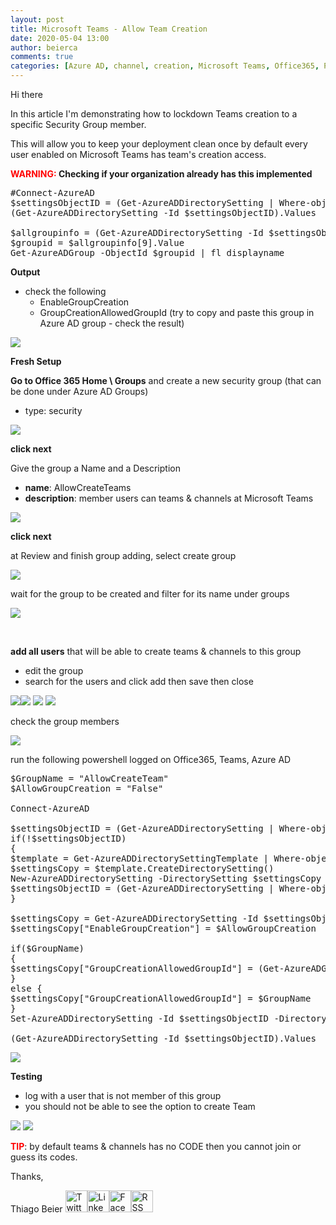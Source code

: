 ```yaml
---
layout: post
title: Microsoft Teams - Allow Team Creation
date: 2020-05-04 13:00
author: beierca
comments: true
categories: [Azure AD, channel, creation, Microsoft Teams, Office365, Powershell, Security, security group, team]
---
```

Hi there

In this article I'm demonstrating how to lockdown Teams creation to a specific Security Group member.

This will allow you to keep your deployment clean once by default every user enabled on Microsoft Teams has team's creation access.

<strong><span style="color:#ff0000;">WARNING:</span> Checking if your organization already has this implemented
</strong>
<pre>#Connect-AzureAD
$settingsObjectID = (Get-AzureADDirectorySetting | Where-object -Property Displayname -Value "Group.Unified" -EQ).id
(Get-AzureADDirectorySetting -Id $settingsObjectID).Values

$allgroupinfo = (Get-AzureADDirectorySetting -Id $settingsObjectID).Values
$groupid = $allgroupinfo[9].Value
Get-AzureADGroup -ObjectId $groupid | fl displayname</pre>
<strong>Output</strong>
<ul>
	<li>check the following
<ul>
	<li>EnableGroupCreation</li>
	<li>GroupCreationAllowedGroupId
(try to copy and paste this group in Azure AD group - check the result)</li>
</ul>
</li>
</ul>
<img style="max-width:100%;" src="https://thiagobeierblog.blob.core.windows.net/posts/o365/teams/1/14.png" />

<strong>Fresh Setup</strong>

<strong>Go to Office 365 Home \ Groups</strong> and create a new security group (that can be done under Azure AD Groups)
<ul>
	<li>type: security</li>
</ul>
<img style="max-width:100%;" src="https://thiagobeierblog.blob.core.windows.net/posts/o365/teams/1/1.png" />

<strong>click next</strong>

Give the group a Name and a Description
<ul>
	<li><strong>name</strong>: AllowCreateTeams</li>
	<li><strong>description</strong>: member users can teams &amp; channels at Microsoft Teams</li>
</ul>
<img style="max-width:100%;" src="https://thiagobeierblog.blob.core.windows.net/posts/o365/teams/1/2.png" />

<strong>click next</strong>

at Review and finish group adding, select create group

<img style="max-width:100%;" src="https://thiagobeierblog.blob.core.windows.net/posts/o365/teams/1/3.png" />

wait for the group to be created and filter for its name under groups

<img style="max-width:100%;" src="https://thiagobeierblog.blob.core.windows.net/posts/o365/teams/1/4.png" />

&nbsp;

<strong>add all users</strong> that will be able to create teams &amp; channels to this group
<ul>
	<li>edit the group</li>
	<li>search for the users and click add then save then close</li>
</ul>
<img style="max-width:100%;" src="https://thiagobeierblog.blob.core.windows.net/posts/o365/teams/1/8.png" /><img style="max-width:100%;" src="https://thiagobeierblog.blob.core.windows.net/posts/o365/teams/1/5.png" />

<img style="max-width:100%;" src="https://thiagobeierblog.blob.core.windows.net/posts/o365/teams/1/6.png" />

<img style="max-width:100%;" src="https://thiagobeierblog.blob.core.windows.net/posts/o365/teams/1/7.png" />

check the group members

<img style="max-width:100%;" src="https://thiagobeierblog.blob.core.windows.net/posts/o365/teams/1/9.png" />

run the following powershell logged on Office365, Teams, Azure AD
<pre>$GroupName = "AllowCreateTeam"
$AllowGroupCreation = "False"

Connect-AzureAD

$settingsObjectID = (Get-AzureADDirectorySetting | Where-object -Property Displayname -Value "Group.Unified" -EQ).id
if(!$settingsObjectID)
{
$template = Get-AzureADDirectorySettingTemplate | Where-object {$_.displayname -eq "group.unified"}
$settingsCopy = $template.CreateDirectorySetting()
New-AzureADDirectorySetting -DirectorySetting $settingsCopy
$settingsObjectID = (Get-AzureADDirectorySetting | Where-object -Property Displayname -Value "Group.Unified" -EQ).id
}

$settingsCopy = Get-AzureADDirectorySetting -Id $settingsObjectID
$settingsCopy["EnableGroupCreation"] = $AllowGroupCreation

if($GroupName)
{
$settingsCopy["GroupCreationAllowedGroupId"] = (Get-AzureADGroup -SearchString $GroupName).objectid
}
else {
$settingsCopy["GroupCreationAllowedGroupId"] = $GroupName
}
Set-AzureADDirectorySetting -Id $settingsObjectID -DirectorySetting $settingsCopy

(Get-AzureADDirectorySetting -Id $settingsObjectID).Values</pre>
<img style="max-width:100%;" src="https://thiagobeierblog.blob.core.windows.net/posts/o365/teams/1/11.png" />

<strong>Testing</strong>
<ul>
	<li>log with a user that is not member of this group</li>
	<li>you should not be able to see the option to create Team</li>
</ul>
<img style="max-width:100%;" src="https://thiagobeierblog.blob.core.windows.net/posts/o365/teams/1/12.png" />

<img style="max-width:100%;" src="https://thiagobeierblog.blob.core.windows.net/posts/o365/teams/1/13.png" />

<span style="color:#ff0000;"><strong>TIP</strong></span>: by default teams &amp; channels has no CODE then you cannot join or guess its codes.

Thanks,

Thiago Beier
<a href="https://twitter.com/thiagobeier"><img title="Twitter" src="https://socialmediawidgets.files.wordpress.com/2014/03/twitter1.png" alt="Twitter" width="35" height="35" /></a><a href="https://www.linkedin.com/in/tbeier/"><img title="LinkedIn" src="https://socialmediawidgets.files.wordpress.com/2014/03/linkedin1.png" alt="LinkedIn" width="35" height="35" /></a><a href="https://www.facebook.com/TheBeier/"><img title="Facebook" src="https://socialmediawidgets.files.wordpress.com/2014/03/facebook1.png" alt="Facebook" width="35" height="35" /></a><a href="https://thiagobeier.wordpress.com/feed/"><img title="RSS" src="https://socialmediawidgets.files.wordpress.com/2014/03/rss1.png" alt="RSS" width="35" height="35" /></a>
